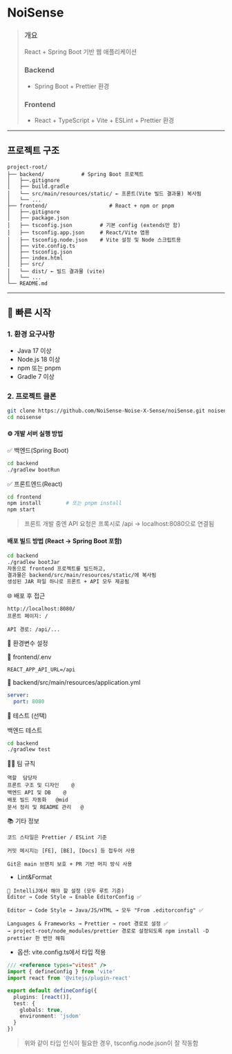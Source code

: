 # NoiSense

> ### 개요
> React + Spring Boot 기반 웹 애플리케이션
>
> ### Backend
>  - Spring Boot + Prettier 환경
> ### Frontend
> - React + TypeScript + Vite + ESLint + Prettier 환경
---

## 프로젝트 구조
```
project-root/
├── backend/            # Spring Boot 프로젝트
│   ├──.gitignore
│   ├── build.gradle
│   └── src/main/resources/static/ ← 프론트(Vite 빌드 결과물) 복사됨
│   └── ...
├── frontend/                    # React + npm or pnpm
│   ├──.gitignore
│   ├── package.json
│   ├── tsconfig.json         # 기본 config (extends만 함)
│   ├── tsconfig.app.json     # React/Vite 앱용
│   ├── tsconfig.node.json    # Vite 설정 및 Node 스크립트용
│   ├── vite.config.ts
│   ├── tsconfig.json
│   ├── index.html
│   ├── src/
│   └── dist/ ← 빌드 결과물 (vite)
│   └── ...
└── README.md
```


---

## 🚀 빠른 시작

### 1. 환경 요구사항
- Java 17 이상
- Node.js 18 이상
- npm 또는 pnpm
- Gradle 7 이상

### 2. 프로젝트 클론
```bash
git clone https://github.com/NoiSense-Noise-X-Sense/noiSense.git noisense
cd noisense
```


#### ⚙️ 개발 서버 실행 방법

✅ 백엔드(Spring Boot)
```bash
cd backend
./gradlew bootRun
```
✅ 프론트엔드(React)
```bash
cd frontend
npm install        # 또는 pnpm install
npm start
```
> 프론트 개발 중엔 API 요청은 프록시로 /api → localhost:8080으로 연결됨


####  배포 빌드 방법 (React → Spring Boot 포함)
```bash
cd backend
./gradlew bootJar
자동으로 frontend 프로젝트를 빌드하고,
결과물은 backend/src/main/resources/static/에 복사됨
생성된 JAR 파일 하나로 프론트 + API 모두 제공됨
```



🌐 배포 후 접근
```plaintext
http://localhost:8080/
프론트 페이지: /

API 경로: /api/...
```



📌 환경변수 설정

🔧 frontend/.env
```env
REACT_APP_API_URL=/api
```

🔧 backend/src/main/resources/application.yml
```yaml
server:
  port: 8080
```




🧪 테스트 (선택)

백엔드 테스트
```bash
cd backend
./gradlew test
```




🧑‍💻 팀 규칙
```
역할	담당자
프론트 구조 및 디자인	@
백엔드 API 및 DB	@
배포 빌드 자동화	@mid
문서 정리 및 README 관리	@
```




📚 기타 정보
```
코드 스타일은 Prettier / ESLint 기준

커밋 메시지는 [FE], [BE], [Docs] 등 접두어 사용

Git은 main 브랜치 보호 + PR 기반 머지 방식 사용
```


- Lint&Format
```
🔧 IntelliJ에서 해야 할 설정 (모두 루트 기준)
Editor → Code Style → Enable EditorConfig ✅

Editor → Code Style → Java/JS/HTML → 모두 "From .editorconfig" ✅

Languages & Frameworks → Prettier → root 경로로 설정 ✅
→ project-root/node_modules/prettier 경로로 설정되도록 npm install -D prettier 한 번만 해줘
```


- 옵션: vite.config.ts에서 타입 적용
```ts
/// <reference types="vitest" />
import { defineConfig } from 'vite'
import react from '@vitejs/plugin-react'

export default defineConfig({
  plugins: [react()],
  test: {
    globals: true,
    environment: 'jsdom'
  }
})
```
> 위와 같이 타입 인식이 필요한 경우, tsconfig.node.json이 잘 작동함


